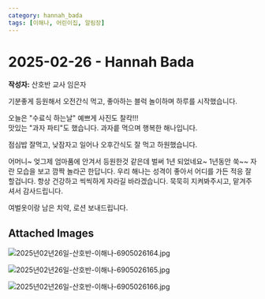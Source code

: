 ```yaml
---
category: hannah_bada
tags: [이해나, 어린이집, 알림장]
---
```


# 2025-02-26 - Hannah Bada

**작성자:** 산호반 교사 임은자  

기분좋게 등원해서 오전간식 먹고, 좋아하는 블럭 놀이하며 하루를 시작했습니다.

오늘은 "수료식 하는날"  예쁘게 사진도 찰칵!!!  
맛있는 "과자 파티"도 했습니다.  과자릍 먹으며 행복한 해나입니다.

점심밥 잘먹고, 낮잠자고 일어나 오후간식도 잘 먹고 하원했습니다.

어머니~
엊그제 엄마품에 안겨서 등원한것 같은데 벌써 1년 되었네요~ 1년동안 쑥~~ 자란 모습을 보고 깜짝 놀라곤 한답니다. 우리 해나는 성격이 좋아서 어디를 가든 적응 잘할겁니다. 항상 건강하고 씩씩하게 자라길 바라겠습니다. 묵묵히 지켜봐주시고,  맡겨주셔서 감사드립니다.   

여벌옷이랑 남은 치약, 로션 보내드립니다.

## Attached Images
![2025년02년26일-산호반-이해나-6905026164.jpg](d:\Users\hannah\Downloads\kids\photo\2025년02년26일-산호반-이해나-6905026164.jpg)

![2025년02년26일-산호반-이해나-6905026165.jpg](d:\Users\hannah\Downloads\kids\photo\2025년02년26일-산호반-이해나-6905026165.jpg)

![2025년02년26일-산호반-이해나-6905026166.jpg](d:\Users\hannah\Downloads\kids\photo\2025년02년26일-산호반-이해나-6905026166.jpg)

